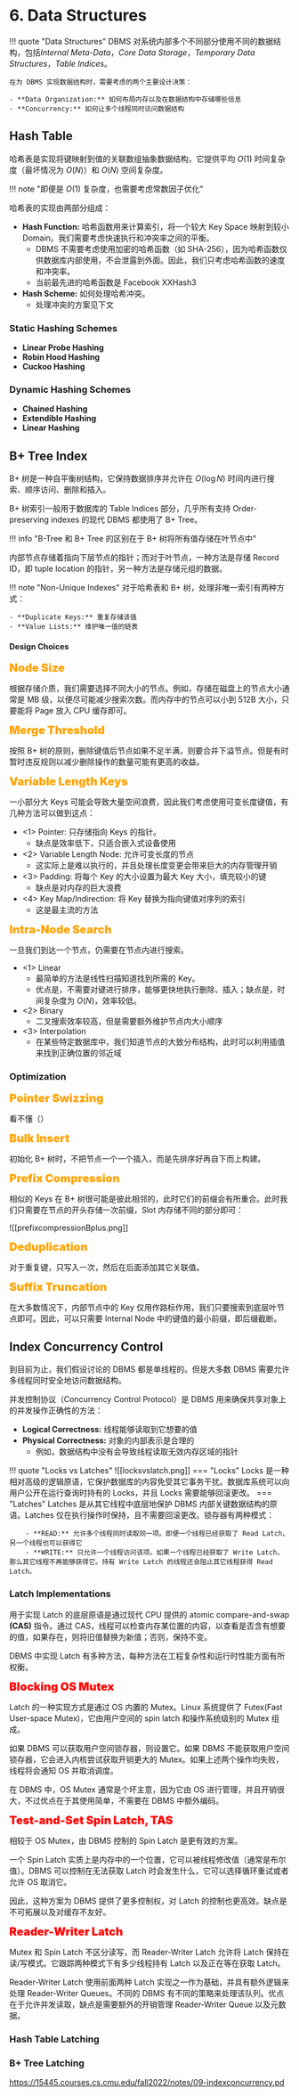 
# 6. Data Structures

!!! quote "Data Structures"
	DBMS 对系统内部多个不同部分使用不同的数据结构，包括*Internal Meta-Data*，*Core Data Storage*，*Temporary Data Structures*，*Table Indices*。
	
	在为 DBMS 实现数据结构时，需要考虑的两个主要设计决策：
	
	- **Data Organization:** 如何布局内存以及在数据结构中存储哪些信息
	- **Concurrency:** 如何让多个线程同时访问数据结构

## Hash Table

哈希表是实现将键映射到值的关联数组抽象数据结构，它提供平均 $O(1)$ 时间复杂度（最坏情况为 $O(N)$）和 $O(N)$ 空间复杂度。

!!! note "即便是 $O(1)$ 复杂度，也需要考虑常数因子优化"

哈希表的实现由两部分组成：

- **Hash Function:** 哈希函数用来计算索引，将一个较大 Key Space 映射到较小 Domain。我们需要考虑快速执行和冲突率之间的平衡。
	- DBMS 不需要考虑使用加密的哈希函数（如 SHA-256），因为哈希函数仅供数据库内部使用，不会泄露到外面。因此，我们只考虑哈希函数的速度和冲突率。
	- 当前最先进的哈希函数是 Facebook XXHash3
- **Hash Scheme:** 如何处理哈希冲突。
	- 处理冲突的方案见下文

### Static Hashing Schemes

- **Linear Probe Hashing**
- **Robin Hood Hashing**
- **Cuckoo Hashing**


### Dynamic Hashing Schemes

- **Chained Hashing**
- **Extendible Hashing**
- **Linear Hashing**

## B+ Tree Index

B+ 树是一种自平衡树结构，它保持数据排序并允许在 $O(\log N)$ 时间内进行搜索、顺序访问、删除和插入。

B+ 树索引一般用于数据库的 Table Indices 部分，几乎所有支持 Order-preserving indexes 的现代 DBMS 都使用了 B+ Tree。

!!! info "B-Tree 和 B+ Tree 的区别在于 B+ 树将所有值存储在叶节点中"

内部节点存储着指向下层节点的指针；而对于叶节点，一种方法是存储 Record ID，即 tuple location 的指针，另一种方法是存储元组的数据。

!!! note "Non-Unique Indexes"
	对于哈希表和 B+ 树，处理非唯一索引有两种方式：
	
	- **Duplicate Keys:** 重复存储该值
	- **Value Lists:** 维护唯一值的链表

#### Design Choices

<font style="font-weight: 1000;font-size: 20px" color="orange">Node Size</font>

根据存储介质，我们需要选择不同大小的节点。例如，存储在磁盘上的节点大小通常是 MB 级，以便尽可能减少搜索次数。而内存中的节点可以小到 512B 大小，只要能将 Page 放入 CPU 缓存即可。

<font style="font-weight: 1000;font-size: 20px" color="orange">Merge Threshold</font>

按照 B+ 树的原则，删除键值后节点如果不足半满，则要合并下溢节点。但是有时暂时违反规则以减少删除操作的数量可能有更高的收益。

<font style="font-weight: 1000;font-size: 20px" color="orange">Variable Length Keys</font>

一小部分大 Keys 可能会导致大量空间浪费，因此我们考虑使用可变长度键值，有几种方法可以做到这点：

- <1> Pointer: 只存储指向 Keys 的指针。
	- 缺点是效率低下，只适合嵌入式设备使用
- <2> Variable Length Node: 允许可变长度的节点
	- 这实际上是难以执行的，并且处理长度变更会带来巨大的内存管理开销
- <3> Padding: 将每个 Key 的大小设置为最大 Key 大小，填充较小的键
	- 缺点是对内存的巨大浪费
- <4> Key Map/Indirection: 将 Key 替换为指向键值对序列的索引
	- 这是最主流的方法

<font style="font-weight: 1000;font-size: 20px" color="orange">Intra-Node Search</font>

一旦我们到达一个节点，仍需要在节点内进行搜索。

- <1> Linear
	- 最简单的方法是线性扫描知道找到所需的 Key。
	- 优点是，不需要对键进行排序，能够更快地执行删除、插入；缺点是，时间复杂度为 $O(N)$，效率较低。
- <2> Binary
	- 二叉搜索效率较高，但是需要额外维护节点内大小顺序
- <3> Interpolation
	- 在某些特定数据库中，我们知道节点的大致分布结构，此时可以利用插值来找到正确位置的邻近域

### Optimization

<font style="font-weight: 1000;font-size: 20px" color="orange">Pointer Swizzing</font>

看不懂（）

<font style="font-weight: 1000;font-size: 20px" color="orange">Bulk Insert</font>

初始化 B+ 树时，不把节点一个一个插入，而是先排序好再自下而上构建。

<font style="font-weight: 1000;font-size: 20px" color="orange">Prefix Compression</font>

相似的 Keys 在 B+ 树很可能是彼此相邻的，此时它们的前缀会有所重合。此时我们只需要在节点的开头存储一次前缀，Slot 内存储不同的部分即可：

![[prefixcompressionBplus.png]]

<font style="font-weight: 1000;font-size: 20px" color="orange">Deduplication</font>

对于重复键，只写入一次，然后在后面添加其它关联值。

<font style="font-weight: 1000;font-size: 20px" color="orange">Suffix Truncation</font>

在大多数情况下，内部节点中的 Key 仅用作路标作用，我们只要搜索到底层叶节点即可。因此，可以只需要 Internal Node 中的键值的最小前缀，即后缀截断。

## Index Concurrency Control

到目前为止，我们假设讨论的 DBMS 都是单线程的。但是大多数 DBMS 需要允许多线程同时安全地访问数据结构。

并发控制协议（Concurrency Control Protocol）是 DBMS 用来确保共享对象上的并发操作正确性的方法：

- **Logical Correctness:** 线程能够读取到它想要的值
- **Physical Correctness:** 对象的内部表示是合理的
	- 例如，数据结构中没有会导致线程读取无效内存区域的指针


!!! quote "Locks vs Latches"
	![[locksvslatch.png]]
	=== "Locks"
		Locks 是一种相对高级的逻辑原语，它保护数据库的内容免受其它事务干扰。数据库系统可以向用户公开在运行查询时持有的 Locks，并且 Locks 需要能够回滚更改。
	=== "Latches"
		Latches 是从其它线程中底层地保护 DBMS 内部关键数据结构的原语。Latches 仅在执行操作时保持，且不需要回滚更改。锁存器有两种模式：
		
		- **READ:** 允许多个线程同时读取同一项。即便一个线程已经获取了 Read Latch，另一个线程也可以获得它
		- **WRITE:** 只允许一个线程访问该项。如果一个线程已经获取了 Write Latch，那么其它线程不再能够获得它。持有 Write Latch 的线程还会阻止其它线程获得 Read Latch。


### Latch Implementations

用于实现 Latch 的底层原语是通过现代 CPU 提供的 atomic compare-and-swap **(CAS)** 指令。通过 CAS，线程可以检查内存某位置的内容，以查看是否含有想要的值，如果存在，则将旧值替换为新值；否则，保持不变。

DBMS 中实现 Latch 有多种方法，每种方法在工程复杂性和运行时性能方面有所权衡。

<font style="font-weight: 1000;font-size: 20px" color="red">Blocking OS Mutex</font>

Latch 的一种实现方式是通过 OS 内置的 Mutex。Linux 系统提供了 Futex(Fast User-space Mutex)，它由用户空间的 spin latch 和操作系统级别的 Mutex 组成。

如果 DBMS 可以获取用户空间锁存器，则设置它。如果 DBMS 不能获取用户空间锁存器，它会进入内核尝试获取开销更大的 Mutex。如果上述两个操作均失败，线程将会通知 OS 并取消调度。

在 DBMS 中，OS Mutex 通常是个坏主意，因为它由 OS 进行管理，并且开销很大，不过优点在于其使用简单，不需要在 DBMS 中额外编码。

<font style="font-weight: 1000;font-size: 20px" color="red">Test-and-Set Spin Latch, TAS</font>

相较于 OS Mutex，由 DBMS 控制的 Spin Latch 是更有效的方案。

一个 Spin Latch 实质上是内存中的一个位置，它可以被线程修改值（通常是布尔值）。DBMS 可以控制在无法获取 Latch 时会发生什么，它可以选择循环重试或者允许 OS 取消它。

因此，这种方案为 DBMS 提供了更多控制权，对 Latch 的控制也更高效。缺点是不可拓展以及对缓存不友好。

<font style="font-weight: 1000;font-size: 20px" color="red">Reader-Writer Latch</font>

Mutex 和 Spin Latch 不区分读写，而 Reader-Writer Latch 允许将 Latch 保持在读/写模式。它跟踪两种模式下有多少线程持有 Latch 以及正在等在获取 Latch。

Reader-Writer Latch 使用前面两种 Latch 实现之一作为基础，并具有额外逻辑来处理 Reader-Writer Queues。不同的 DBMS 有不同的策略来处理该队列。优点在于允许并发读取，缺点是需要额外的开销管理 Reader-Writer Queue 以及元数据。

### Hash Table Latching

### B+ Tree Latching

https://15445.courses.cs.cmu.edu/fall2022/notes/09-indexconcurrency.pd